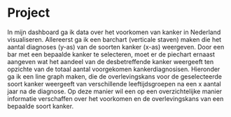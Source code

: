 # Project

In mijn dashboard ga ik data over het voorkomen van kanker in Nederland visualiseren. Allereerst ga ik een barchart (verticale staven) maken die het aantal diagnoses (y-as) van de soorten kanker (x-as) weergeven. Door een bar met een bepaalde kanker te selecteren, moet er de piechart ernaast aangeven wat het aandeel van de desbetreffende kanker weergeeft ten opzichte van de totaal aantal voorgekomen kankerdiagnosisen. 
Hieronder ga ik een line graph maken, die de overlevingskans voor de geselecteerde soort kanker weergeeft van verschillende leeftijdsgroepen na een x aantal jaar na de diagnose. Op deze manier wil een op een overzichtelijke manier informatie verschaffen over het voorkomen en de overlevingskans van een bepaalde soort kanker.
